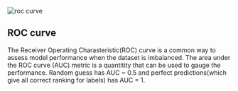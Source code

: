 ![roc curve](https://user-images.githubusercontent.com/36138684/43088236-4d77b5e6-8e67-11e8-9b4b-fda2a8ac493f.PNG)

## ROC curve

The Receiver Operating Charasteristic(ROC) curve is a common way to assess model performance when the dataset is imbalanced. The area under the ROC curve (AUC) metric is a quantitity that can be used to gauge the performance. Random guess has AUC ~ 0.5 and perfect predictions(which give all correct ranking for labels) has AUC = 1.

